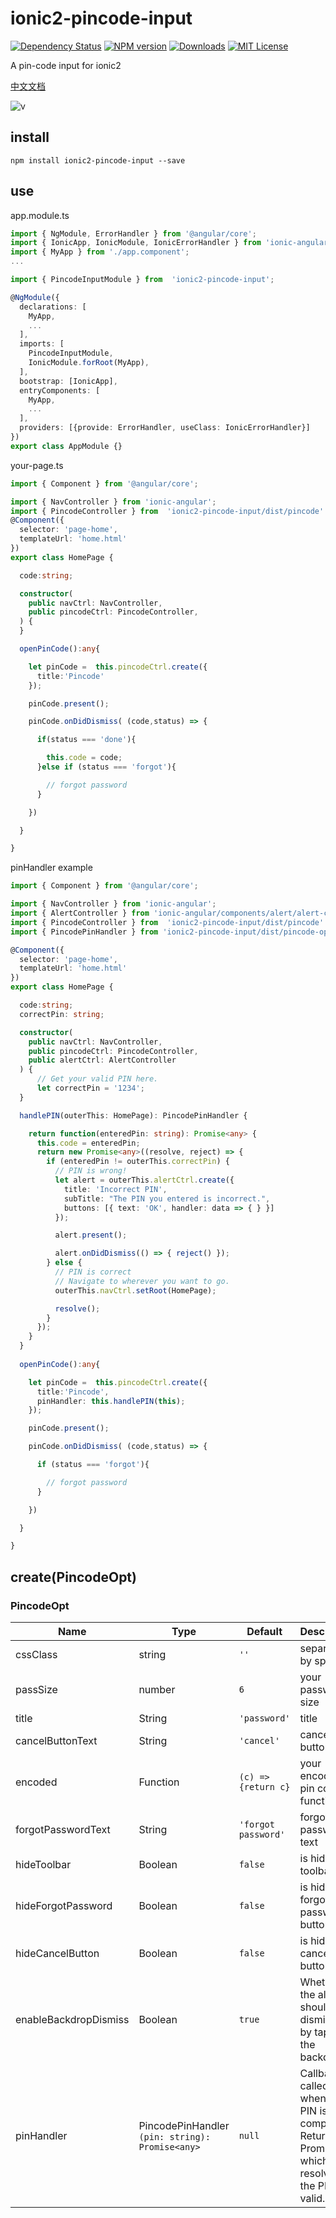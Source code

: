 # ionic2-pincode-input

[![Dependency Status](https://david-dm.org/HsuanXyz/ionic2-pincode-input.svg)](https://david-dm.org/HsuanXyz/ionic2-pincode-input)
[![NPM version][npm-image]][npm-url] [![Downloads][downloads-image]][downloads-url] [![MIT License][license-image]][license-url]

A pin-code input for ionic2

[中文文档](https://github.com/HsuanXyz/ionic2-pincode-input/blob/master/README-CN.md)

![v](https://github.com/HsuanXyz/hsuanxyz.github.io/blob/master/assets/ionic2-pincode-input/pin-code.gif?raw=true)



## install

`npm install ionic2-pincode-input --save`

## use

app.module.ts
```typescript
import { NgModule, ErrorHandler } from '@angular/core';
import { IonicApp, IonicModule, IonicErrorHandler } from 'ionic-angular';
import { MyApp } from './app.component';
...

import { PincodeInputModule } from  'ionic2-pincode-input';

@NgModule({
  declarations: [
    MyApp,
    ...
  ],
  imports: [
    PincodeInputModule,
    IonicModule.forRoot(MyApp),
  ],
  bootstrap: [IonicApp],
  entryComponents: [
    MyApp,
    ...
  ],
  providers: [{provide: ErrorHandler, useClass: IonicErrorHandler}]
})
export class AppModule {}
```
your-page.ts

```typescript
import { Component } from '@angular/core';

import { NavController } from 'ionic-angular';
import { PincodeController } from  'ionic2-pincode-input/dist/pincode'
@Component({
  selector: 'page-home',
  templateUrl: 'home.html'
})
export class HomePage {

  code:string;

  constructor(
    public navCtrl: NavController,
    public pincodeCtrl: PincodeController,
  ) {
  }

  openPinCode():any{

    let pinCode =  this.pincodeCtrl.create({
      title:'Pincode'
    });

    pinCode.present();

    pinCode.onDidDismiss( (code,status) => {

      if(status === 'done'){

        this.code = code;
      }else if (status === 'forgot'){

        // forgot password
      }

    })

  }

}

```

pinHandler example
```typescript
import { Component } from '@angular/core';

import { NavController } from 'ionic-angular';
import { AlertController } from 'ionic-angular/components/alert/alert-controller';
import { PincodeController } from  'ionic2-pincode-input/dist/pincode'
import { PincodePinHandler } from 'ionic2-pincode-input/dist/pincode-options';

@Component({
  selector: 'page-home',
  templateUrl: 'home.html'
})
export class HomePage {

  code:string;
  correctPin: string;

  constructor(
    public navCtrl: NavController,
    public pincodeCtrl: PincodeController,
    public alertCtrl: AlertController
  ) {
      // Get your valid PIN here.
      let correctPin = '1234';
  }

  handlePIN(outerThis: HomePage): PincodePinHandler {

    return function(enteredPin: string): Promise<any> {
      this.code = enteredPin;
      return new Promise<any>((resolve, reject) => {
        if (enteredPin != outerThis.correctPin) {
          // PIN is wrong!
          let alert = outerThis.alertCtrl.create({
            title: 'Incorrect PIN',
            subTitle: "The PIN you entered is incorrect.",
            buttons: [{ text: 'OK', handler: data => { } }]
          });

          alert.present();

          alert.onDidDismiss(() => { reject() });
        } else {
          // PIN is correct
          // Navigate to wherever you want to go.
          outerThis.navCtrl.setRoot(HomePage);

          resolve();
        }
      });
    }
  }
  
  openPinCode():any{

    let pinCode =  this.pincodeCtrl.create({
      title:'Pincode',
      pinHandler: this.handlePIN(this);
    });

    pinCode.present();

    pinCode.onDidDismiss( (code,status) => {

      if (status === 'forgot'){

        // forgot password
      }

    })

  }

}

```

## create(PincodeOpt)

### PincodeOpt
| Name            | Type          | Default       | Description |
| --------------- | ------------- | ------------- | ----------- |
| cssClass        | string        | `''`          | separated by spaces|
| passSize        | number        | `6`           | your password size|
| title           | String        | `'password'`  | title       |
| cancelButtonText| String        | `'cancel'`    | cancel button text    |
| encoded         | Function      | ` (c) => {return c} ` | your encoded pin code function |
| forgotPasswordText| String      | `'forgot password'`| forgot password text    |
| hideToolbar| Boolean     | `false`       | is hide toolbar   |
| hideForgotPassword| Boolean     | `false`       | is hide forgot password button   |
| hideCancelButton | Boolean     | `false`       | is hide cancel button   |
| enableBackdropDismiss| Boolean     | `true`       | Whether the alert should be dismissed by tapping the backdrop.  |
| pinHandler| PincodePinHandler `(pin: string): Promise<any>`    | `null`       | Callback called when the PIN is complete. Returns a Promise which resolves if the PIN is valid.  |

[npm-url]: https://www.npmjs.com/package/ionic2-pincode-input
[npm-image]: https://img.shields.io/npm/v/ionic2-pincode-input.svg

[downloads-image]: https://img.shields.io/npm/dm/ionic2-pincode-input.svg
[downloads-url]: http://badge.fury.io/js/ionic2-pincode-input

[license-image]: http://img.shields.io/badge/license-MIT-blue.svg?style=flat
[license-url]: LICENSE
